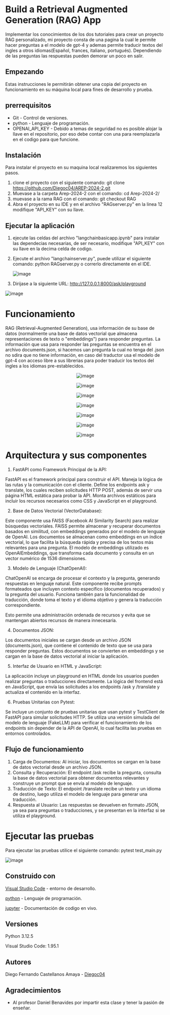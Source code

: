 # Build a Retrieval Augmented Generation (RAG) App
Implementar los conocimientos de los dos tutoriales para crear un proyecto RAG personalizado, mi proyecto consta de una pagina la cual le permite hacer preguntas a el modelo de gpt-4 y ademas permite traducir textos del ingles a otros idiomas(Español, frances, italiano, portugués). Dependiendo de las preguntas las respuestas pueden demorar un poco en salir.

## Empezando
Estas instrucciones le permitirán obtener una copia del proyecto en funcionamiento en su máquina local para fines de desarrollo y prueba.

## prerrequisitos
* Git - Control de versiones.
* python - Lenguaje de programación.
* OPENAI_API_KEY - Debido a temas de seguridad no es posible alojar la llave en el repositorio, por eso debe contar con una para reemplazarla en el codigo para que funcione.

## Instalación 
Para instalar el proyecto en su maquina local realizaremos los siguientes pasos.

1. clone el proyecto con el siguiente comando: git clone https://github.com/Diegoc04/AREP-2024-2.git
2. Muevase a la carpeta Arep-2024-2 con el comando: cd Arep-2024-2/
3. muevase a la rama RAG con el comando: git checkout RAG
4. Abra el proyecto en su IDE y en el archivo "RAGserver.py" en la linea 12 modifique "API_KEY" con su llave.

## Ejecutar la aplicación

1. ejecute las celdas del archivo "langchainbasicapp.ipynb" para instalar las dependecias necesarias, de ser necesario, modifique "API_KEY" con su llave en la decima celda de codigo.

2. Ejecute el archivo "langchainserver.py", puede utilizar el siguiente comando: python RAGserver.py o correrlo directamente en el IDE.

   ![image](https://github.com/user-attachments/assets/e004521e-750d-4738-8f39-2df1e3530f85)


3. Dirijase a la siguiente URL: http://127.0.0.1:8000/ask/playground

![image](https://github.com/user-attachments/assets/4bf0aaa0-e736-47c1-b21e-a7334b319e4b)


# Funcionamiento

RAG (Retrieval-Augmented Generation),  usa información de su base de datos (normalmente una base de datos vectorial que almacena representaciones de texto o "embeddings") para responder preguntas.
La información que usa para responder las preguntas se encuentra en el archivo documents.json, si hacemos uan pregunta la cual no tenga del .json no sdira que no tiene información, en caso del traductor usa el modelo de gpt-4 con acceso libre a sus librerias para poder traducir los textos del ingles a los idiomas pre-establecidos.


<p align="center">
  <img src="https://github.com/user-attachments/assets/c79ea30a-1229-4df6-8f3a-308eb9094853" alt="image">
</p>
<p align="center">
  <img src="https://github.com/user-attachments/assets/24af3e3e-a100-4d61-a72a-585549f9d8f3" alt="image">
</p>
<p align="center">
  <img src="https://github.com/user-attachments/assets/d0844c39-fdae-4014-85c4-f436f7ce7388" alt="image">
</p>
<p align="center">
  <img src="https://github.com/user-attachments/assets/7bf4efbc-5ece-4dd1-8dc2-1c8c4f4ef89c" alt="image">
</p>
<p align="center">
  <img src="https://github.com/user-attachments/assets/422c0d67-fc82-4efc-b299-e3d85c1232b8" alt="image">
</p>
<p align="center">
  <img src="https://github.com/user-attachments/assets/1133a268-4616-4be0-a753-017aae80cbf6" alt="image">
</p>
<p align="center">
  <img src="https://github.com/user-attachments/assets/947fa8e6-653e-43d6-a519-5f557a339580" alt="image">
</p>




# Arquitectura y sus componentes

1. FastAPI como Framework Principal de la API:
   
FastAPI es el framework principal para construir el API. Maneja la lógica de las rutas y la comunicación con el cliente.
Define los endpoints ask y translate, los cuales reciben solicitudes HTTP POST, además de servir una página HTML estática para probar la API.
Monta archivos estáticos para incluir los recursos necesarios como CSS y JavaScript en el playground.

2. Base de Datos Vectorial (VectorDatabase):
   
Este componente usa FAISS (Facebook AI Similarity Search) para realizar búsquedas vectoriales.
FAISS permite almacenar y recuperar documentos basados en similitud, con embeddings generados por el modelo de lenguaje de OpenAI.
Los documentos se almacenan como embeddings en un índice vectorial, lo que facilita la búsqueda rápida y precisa de los textos más relevantes para una pregunta.
El modelo de embeddings utilizado es OpenAIEmbeddings, que transforma cada documento y consulta en un vector numérico de 1536 dimensiones.

3. Modelo de Lenguaje (ChatOpenAI):
   
ChatOpenAI se encarga de procesar el contexto y la pregunta, generando respuestas en lenguaje natural.
Este componente recibe prompts formateados que incluyen contexto específico (documentos recuperados) y la pregunta del usuario.
Funciona también para la funcionalidad de traducción, donde toma el texto y el idioma objetivo y genera la traducción correspondiente.

Esto permite una administración ordenada de recursos y evita que se mantengan abiertos recursos de manera innecesaria.

4. Documentos JSON:
   
Los documentos iniciales se cargan desde un archivo JSON (documents.json), que contiene el contenido de texto que se usa para responder preguntas.
Estos documentos se convierten en embeddings y se cargan en la base de datos vectorial al iniciar la aplicación.

5. Interfaz de Usuario en HTML y JavaScript:
   
La aplicación incluye un playground en HTML donde los usuarios pueden realizar preguntas o traducciones directamente.
La lógica del frontend está en JavaScript, que envía las solicitudes a los endpoints /ask y /translate y actualiza el contenido en la interfaz.

6. Pruebas Unitarias con Pytest:
   
Se incluye un conjunto de pruebas unitarias que usan pytest y TestClient de FastAPI para simular solicitudes HTTP.
Se utiliza una versión simulada del modelo de lenguaje (FakeLLM) para verificar el funcionamiento de los endpoints sin depender de la API de OpenAI, lo cual facilita las pruebas en entornos controlados.

## Flujo de funcionamiento

1. Carga de Documentos: Al iniciar, los documentos se cargan en la base de datos vectorial desde un archivo JSON.
2. Consulta y Recuperación: El endpoint /ask recibe la pregunta, consulta la base de datos vectorial para obtener documentos relevantes y construye un prompt que se envía al modelo de lenguaje.
3. Traducción de Texto: El endpoint /translate recibe un texto y un idioma de destino, luego utiliza el modelo de lenguaje para generar una traducción.
4. Respuesta al Usuario: Las respuestas se devuelven en formato JSON, ya sea para preguntas o traducciones, y se presentan en la interfaz si se utiliza el playground.


# Ejecutar las pruebas 

Para ejecutar las pruebas utilice el siguiente comando: pytest test_main.py

![image](https://github.com/user-attachments/assets/4be67840-e835-4058-b419-de7cbb725002)

## Construido con
[Visual Studio Code]([https://netbeans.apache.org/front/main/download/nb22/](https://code.visualstudio.com/)) - entorno de desarrollo.

[python]([https://www.java.com/es/](https://www.python.org/)) - Lenguaje de programación.

[jupyter]([https://www.docker.com/](https://jupyter.org/)) - Documentación de codigo en vivo.

## Versiones 
Python 3.12.5

Visual Studio Code: 1.95.1

## Autores
Diego Fernando Castellanos Amaya - [Diegoc04](https://github.com/Diegoc04)

## Agradecimientos
* Al profesor Daniel Benavides por impartir esta clase y tener la pasión de enseñar.
